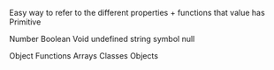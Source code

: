Easy way to refer to the different properties  + functions that value has  
Primitive

Number
Boolean
Void
undefined
string
symbol
null


Object
Functions
Arrays
Classes
Objects
